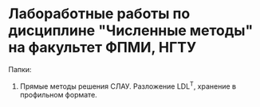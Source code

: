 # Лабоработные работы по дисциплине "Численные методы" на факультет ФПМИ, НГТУ 

Папки:
1. Прямые методы решения СЛАУ. Разложение LDL<sup>T</sup>, хранение в профильном формате.